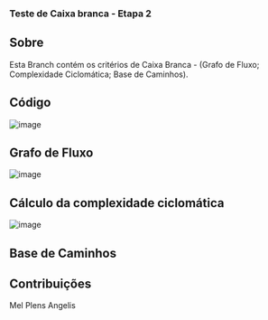 ### Teste de Caixa branca - Etapa 2


## Sobre
Esta Branch contém os critérios de Caixa Branca - (Grafo de Fluxo; Complexidade Ciclomática; Base de Caminhos).

## Código

![image](https://github.com/MelPLens/Teste-de-Caixa-branca/assets/99374140/5fb69da6-de5d-4331-9211-dc753f50acc5)

## Grafo de Fluxo

![image](https://github.com/MelPLens/Teste-de-Caixa-branca/assets/99374140/9b558b1b-a0e6-4984-ab09-80624b20113e)


##  Cálculo da complexidade ciclomática

![image](https://github.com/MelPLens/Teste-de-Caixa-branca/assets/99374140/9665a13a-977d-4e6d-8f3c-a69b084b36f3)

##  Base de Caminhos



## Contribuições
Mel Plens Angelis

